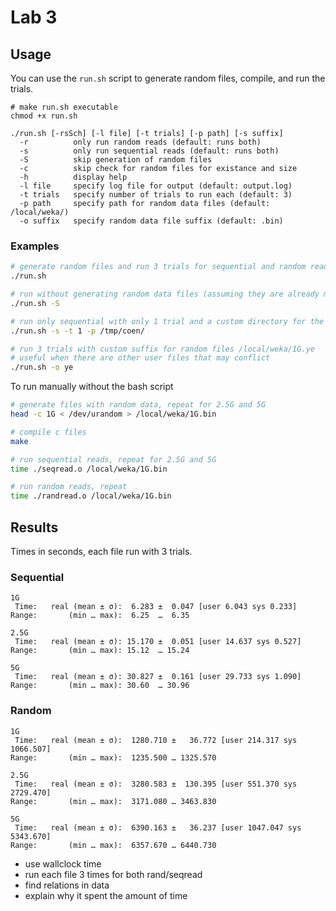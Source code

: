 # Lab 3

## Usage

You can use the `run.sh` script to generate random files, compile, and run the trials.

```text
# make run.sh executable
chmod +x run.sh

./run.sh [-rsSch] [-l file] [-t trials] [-p path] [-s suffix]
  -r          only run random reads (default: runs both)
  -s          only run sequential reads (default: runs both)
  -S          skip generation of random files
  -c          skip check for random files for existance and size
  -h          display help
  -l file     specify log file for output (default: output.log)
  -t trials   specify number of trials to run each (default: 3)
  -p path     specify path for random data files (default: /local/weka/)
  -o suffix   specify random data file suffix (default: .bin)
```

### Examples

```bash
# generate random files and run 3 trials for sequential and random reads for the 3 sized files
./run.sh

# run without generating random data files (assuming they are already made)
./run.sh -S

# run only sequential with only 1 trial and a custom directory for the random files
./run.sh -s -t 1 -p /tmp/coen/

# run 3 trials with custom suffix for random files /local/weka/1G.ye
# useful when there are other user files that may conflict
./run.sh -o ye
```

To run manually without the bash script

```bash
# generate files with random data, repeat for 2.5G and 5G
head -c 1G < /dev/urandom > /local/weka/1G.bin

# compile c files
make

# run sequential reads, repeat for 2.5G and 5G
time ./seqread.o /local/weka/1G.bin

# run random reads, repeat
time ./randread.o /local/weka/1G.bin
```

## Results

Times in seconds, each file run with 3 trials.

### Sequential

```text
1G
 Time:   real (mean ± σ):  6.283 ±  0.047 [user 6.043 sys 0.233]
Range:       (min … max):  6.25  …  6.35

2.5G
 Time:   real (mean ± σ): 15.170 ±  0.051 [user 14.637 sys 0.527]
Range:       (min … max): 15.12  … 15.24

5G
 Time:   real (mean ± σ): 30.827 ±  0.161 [user 29.733 sys 1.090]
Range:       (min … max): 30.60  … 30.96
```

### Random

```text
1G
 Time:   real (mean ± σ):  1280.710 ±   36.772 [user 214.317 sys 1066.507]
Range:       (min … max):  1235.500 … 1325.570

2.5G
 Time:   real (mean ± σ):  3280.583 ±  130.395 [user 551.370 sys 2729.470]
Range:       (min … max):  3171.080 … 3463.830

5G
 Time:   real (mean ± σ):  6390.163 ±   36.237 [user 1047.047 sys 5343.670]
Range:       (min … max):  6357.670 … 6440.730
```

* use wallclock time
* run each file 3 times for both rand/seqread
* find relations in data
* explain why it spent the amount of time
